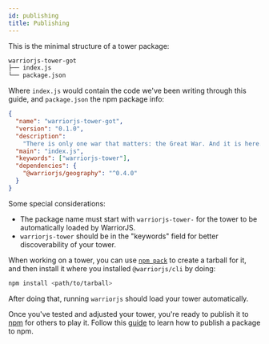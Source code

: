 ```yaml
---
id: publishing
title: Publishing
---
```


This is the minimal structure of a tower package:

```sh
warriorjs-tower-got
├── index.js
└── package.json
```

Where `index.js` would contain the code we've been writing through this guide,
and `package.json` the npm package info:

```json
{
  "name": "warriorjs-tower-got",
  "version": "0.1.0",
  "description":
    "There is only one war that matters: the Great War. And it is here.",
  "main": "index.js",
  "keywords": ["warriorjs-tower"],
  "dependencies": {
    "@warriorjs/geography": "^0.4.0"
  }
}
```

Some special considerations:

* The package name must start with `warriorjs-tower-` for the tower to be
  automatically loaded by WarriorJS.
* `warriorjs-tower` should be in the "keywords" field for better discoverability
  of your tower.

When working on a tower, you can use
[`npm pack`](https://docs.npmjs.com/cli/pack) to create a tarball for it, and
then install it where you installed `@warriorjs/cli` by doing:

```sh
npm install <path/to/tarball>
```

After doing that, running `warriorjs` should load your tower automatically.

Once you've tested and adjusted your tower, you're ready to publish it to
[npm](https://npmjs.com) for others to play it. Follow this
[guide](https://docs.npmjs.com/getting-started/publishing-npm-packages) to learn
how to publish a package to npm.

